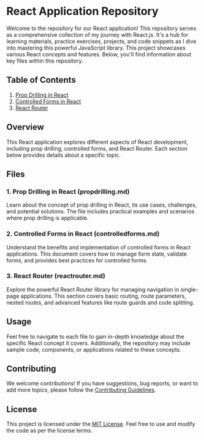 # React Application Repository

Welcome to the repository for our React application! This repository serves as a comprehensive collection of my journey with React.js. It's a hub for learning materials, practice exercises, projects, and code snippets as I dive into mastering this powerful JavaScript library. This project showcases various React concepts and features. Below, you'll find information about key files within this repository.

## Table of Contents

1. [Prop Drilling in React](propdrilling.md)
2. [Controlled Forms in React](controlledforms.md)
3. [React Router](reactrouter.md)

## Overview

This React application explores different aspects of React development, including prop drilling, controlled forms, and React Router. Each section below provides details about a specific topic.

## Files

### 1. Prop Drilling in React (propdrilling.md)

Learn about the concept of prop drilling in React, its use cases, challenges, and potential solutions. The file includes practical examples and scenarios where prop drilling is applicable.

### 2. Controlled Forms in React (controlledforms.md)

Understand the benefits and implementation of controlled forms in React applications. This document covers how to manage form state, validate forms, and provides best practices for controlled forms.

### 3. React Router (reactrouter.md)

Explore the powerful React Router library for managing navigation in single-page applications. This section covers basic routing, route parameters, nested routes, and advanced features like route guards and code splitting.

## Usage

Feel free to navigate to each file to gain in-depth knowledge about the specific React concept it covers. Additionally, the repository may include sample code, components, or applications related to these concepts.

## Contributing

We welcome contributions! If you have suggestions, bug reports, or want to add more topics, please follow the [Contributing Guidelines](CONTRIBUTING.md).

## License

This project is licensed under the [MIT License](LICENSE). Feel free to use and modify the code as per the license terms.

